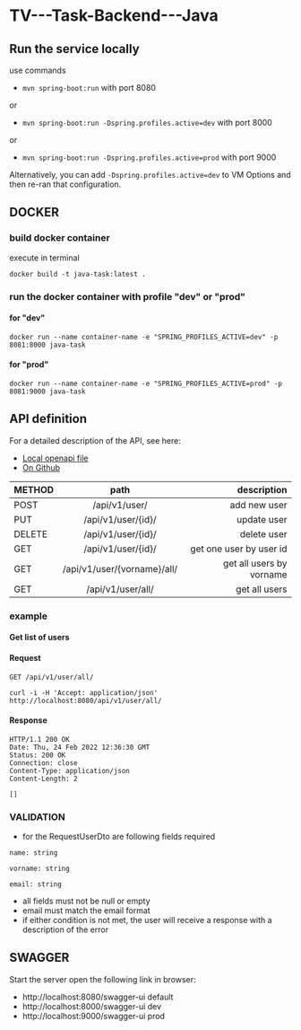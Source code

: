 # TV---Task-Backend---Java

## Run the service locally

use commands

- `mvn spring-boot:run`   with port 8080

or

- `mvn spring-boot:run -Dspring.profiles.active=dev`   with port 8000

or

- `mvn spring-boot:run -Dspring.profiles.active=prod`     with port 9000

Alternatively, you can add `-Dspring.profiles.active=dev` to VM Options and then re-ran that configuration.

## DOCKER

### build docker container

execute in terminal

`docker build -t java-task:latest .`

### run the docker container with profile "dev" or "prod"

#### for "dev"

`docker run --name container-name -e "SPRING_PROFILES_ACTIVE=dev" -p 8081:8000 java-task`

#### for "prod"

`docker run --name container-name -e "SPRING_PROFILES_ACTIVE=prod" -p 8081:9000 java-task`

## API definition

For a detailed description of the API, see here:

- [Local openapi file](api-docs/openapi.yaml)
- [On Github](https://github.com/Juergen-J/tv-task-backend-java/blob/main/api-docs/user_v1_openapi.yaml)


| METHOD |            path             |              description |
|--------|:---------------------------:|-------------------------:|
| POST   |        /api/v1/user/        |             add new user |
| PUT    |     /api/v1/user/{id}/      |              update user |
| DELETE |     /api/v1/user/{id}/      |              delete user |
| GET    |     /api/v1/user/{id}/      |  get one user by user id |
| GET    | /api/v1/user/{vorname}/all/ | get all users by vorname |
| GET    |      /api/v1/user/all/      |            get all users |

### example

#### Get list of users

#### Request

`GET /api/v1/user/all/`

    curl -i -H 'Accept: application/json' http://localhost:8080/api/v1/user/all/

#### Response

    HTTP/1.1 200 OK
    Date: Thu, 24 Feb 2022 12:36:30 GMT
    Status: 200 OK
    Connection: close
    Content-Type: application/json
    Content-Length: 2

    []

### VALIDATION

- for the RequestUserDto are following fields required

``name: string`` 

``vorname: string``

``email: string``

- all fields must not be null or empty
- email must match the email format
- if either condition is not met, the user will receive a response with a description of the error


## SWAGGER

Start the server open the following link in browser:

- http://localhost:8080/swagger-ui  default
- http://localhost:8000/swagger-ui  dev
- http://localhost:9000/swagger-ui  prod



